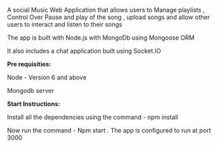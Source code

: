 A social Music Web Application that allows users to Manage playlists , Control Over Pause and play of the song , upload songs and allow other users to interact and listen to their songs

The app is built with Node.js with MongoDb using Mongoose ORM 

It also includes a chat application built using Socket.IO

<Strong> Pre requisities: </Strong>

Node - Version 6 and above

Mongodb server 



<strong> Start Instructions: </strong>

Install all the dependencies using the command -  npm install

Now run the command - 
Npm start . The app is configured to run at port 3000
